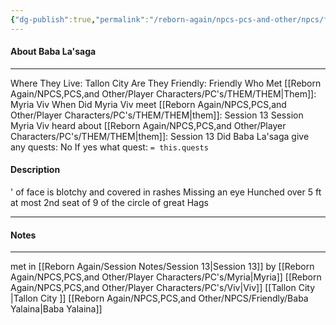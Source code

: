 ```yaml
---
{"dg-publish":true,"permalink":"/reborn-again/npcs-pcs-and-other/npcs/friendly/baba-la-saga/"}
---
```



#### About Baba La'saga
---
Where They Live: Tallon City 
Are They Friendly: Friendly 
Who Met [[Reborn Again/NPCS,PCS,and Other/Player Characters/PC's/THEM/THEM\|Them]]: Myria Viv
When Did Myria Viv meet [[Reborn Again/NPCS,PCS,and Other/Player Characters/PC's/THEM/THEM\|them]]: Session 13
Session Myria Viv heard about [[Reborn Again/NPCS,PCS,and Other/Player Characters/PC's/THEM/THEM\|them]]: Session 13
Did Baba La'saga give any quests: No
	If yes what quest: `= this.quests`


#### Description
' of face is blotchy and covered in rashes
Missing an eye 
Hunched over 
5 ft at most 
2nd seat of 9 of the circle of great Hags

---

#### Notes
---

met in [[Reborn Again/Session Notes/Session 13\|Session 13]] by [[Reborn Again/NPCS,PCS,and Other/Player Characters/PC's/Myria\|Myria]] [[Reborn Again/NPCS,PCS,and Other/Player Characters/PC's/Viv\|Viv]]
[[Tallon City \|Tallon City ]]
[[Reborn Again/NPCS,PCS,and Other/NPCS/Friendly/Baba Yalaina\|Baba Yalaina]]

